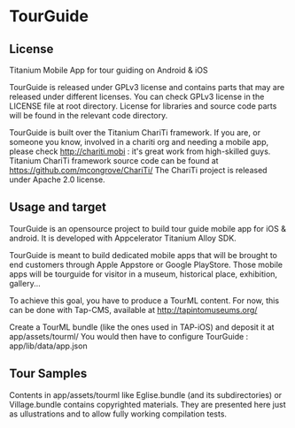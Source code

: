 TourGuide
=========

## License

Titanium Mobile App for tour guiding on Android &amp; iOS

TourGuide is released under GPLv3 license and contains parts that may are released under different licenses.
You can check GPLv3 license in the LICENSE file at root directory. 
License for libraries and source code parts will be found in the relevant code directory.

TourGuide is built over the Titanium ChariTi framework. 
If you are, or someone you know, involved in a chariti org and needing a mobile app, please check http://chariti.mobi :
it's great work from high-skilled guys.
Titanium ChariTi framework source code can be found at https://github.com/mcongrove/ChariTi/
The ChariTi project is released under Apache 2.0 license.

## Usage and target

TourGuide is an opensource project to build tour guide mobile app for iOS & android. It is developed with Appcelerator Titanium Alloy SDK.

TourGuide is meant to build dedicated mobile apps that will be brought to end customers through Apple Appstore or Google PlayStore. Those mobile apps will be tourguide for visitor in a museum, historical place, exhibition, gallery...

To achieve this goal, you have to produce a TourML content. For now, this can be done with Tap-CMS, available at http://tapintomuseums.org/

Create a TourML bundle (like the ones used in TAP-iOS) and deposit it at app/assets/tourml/
You would then have to configure TourGuide : app/lib/data/app.json

## Tour Samples

Contents in app/assets/tourml like Eglise.bundle (and its subdirectories) or Village.bundle contains copyrighted materials. They are presented here just as ullustrations and to allow fully working compilation tests.
